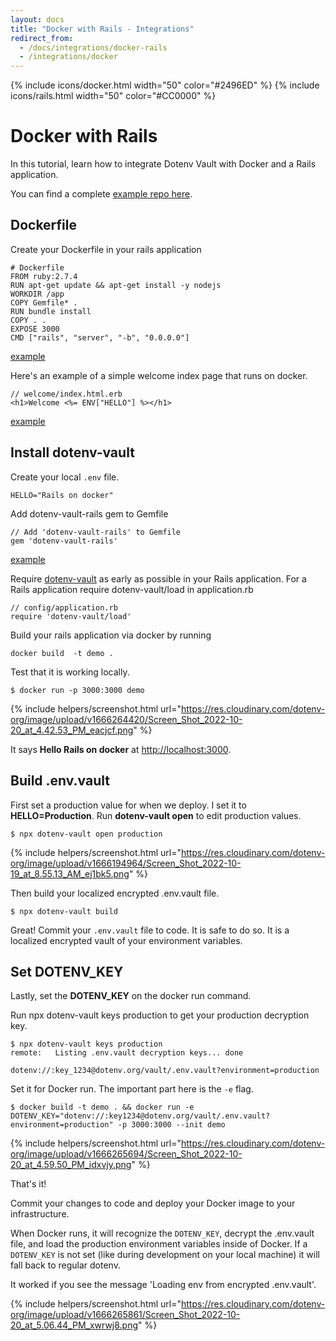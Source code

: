 ```yaml
---
layout: docs
title: "Docker with Rails - Integrations"
redirect_from:
  - /docs/integrations/docker-rails
  - /integrations/docker
---
```


{% include icons/docker.html width="50" color="#2496ED" %}
{% include icons/rails.html width="50" color="#CC0000" %}

# Docker with Rails

In this tutorial, learn how to integrate Dotenv Vault with Docker and a Rails application.

You can find a complete [example repo here](https://github.com/dotenv-org/integration-example-docker-ruby).

## Dockerfile

Create your Dockerfile in your rails application

```
# Dockerfile
FROM ruby:2.7.4
RUN apt-get update && apt-get install -y nodejs
WORKDIR /app
COPY Gemfile* .
RUN bundle install
COPY . .
EXPOSE 3000
CMD ["rails", "server", "-b", "0.0.0.0"]
```
[example](https://github.com/dotenv-org/integration-example-fly-rails/blob/master/Dockerfile)

Here's an example of a simple welcome index page that runs on docker.

```
// welcome/index.html.erb
<h1>Welcome <%= ENV["HELLO"] %></h1>
```
[example](https://github.com/dotenv-org/integration-example-fly-rails/blob/master/app/views/welcome/index.html.erb)


## Install dotenv-vault

Create your local `.env` file.

```
HELLO="Rails on docker"
```

Add dotenv-vault-rails gem to Gemfile
```
// Add 'dotenv-vault-rails' to Gemfile
gem 'dotenv-vault-rails'
```

[example](https://github.com/dotenv-org/integration-example-fly-rails/blob/8fdcf12cbd6b17adec2e6dfd5875bccf7e7d28a3/Gemfile#L5)

Require [dotenv-vault](https://github.com/dotenv-org/dotenv-vault-ruby) as early as possible in your Rails application. For a Rails application require dotenv-vault/load in application.rb

```
// config/application.rb
require 'dotenv-vault/load'
```

Build your rails application via docker by running
```
docker build  -t demo .
```

Test that it is working locally.

```
$ docker run -p 3000:3000 demo
```
{% include helpers/screenshot.html url="https://res.cloudinary.com/dotenv-org/image/upload/v1666264420/Screen_Shot_2022-10-20_at_4.42.53_PM_eacjcf.png" %}

It says **Hello Rails on docker** at [http://localhost:3000](http://localhost:3000).

## Build .env.vault

First set a production value for when we deploy. I set it to **HELLO=Production**. Run **dotenv-vault open** to edit production values.

```
$ npx dotenv-vault open production
```

{% include helpers/screenshot.html url="https://res.cloudinary.com/dotenv-org/image/upload/v1666194964/Screen_Shot_2022-10-19_at_8.55.13_AM_ej1bk5.png" %}

Then build your localized encrypted .env.vault file.

```
$ npx dotenv-vault build
```

Great! Commit your `.env.vault` file to code. It is safe to do so. It is a localized encrypted vault of your environment variables.

## Set DOTENV_KEY

Lastly, set the **DOTENV_KEY** on the docker run command.

Run npx dotenv-vault keys production to get your production decryption key.

```
$ npx dotenv-vault keys production
remote:   Listing .env.vault decryption keys... done

dotenv://:key_1234@dotenv.org/vault/.env.vault?environment=production
```

Set it for Docker run. The important part here is the `-e` flag.

```
$ docker build -t demo . && docker run -e DOTENV_KEY="dotenv://:key1234@dotenv.org/vault/.env.vault?environment=production" -p 3000:3000 --init demo
```
{% include helpers/screenshot.html url="https://res.cloudinary.com/dotenv-org/image/upload/v1666265694/Screen_Shot_2022-10-20_at_4.59.50_PM_idxvjy.png" %}


That's it!

Commit your changes to code and deploy your Docker image to your infrastructure.

When Docker runs, it will recognize the `DOTENV_KEY`, decrypt the .env.vault file, and load the production environment variables inside of Docker. If a `DOTENV_KEY` is not set (like during development on your local machine) it will fall back to regular dotenv.

It worked if you see the message 'Loading env from encrypted .env.vault'.

{% include helpers/screenshot.html url="https://res.cloudinary.com/dotenv-org/image/upload/v1666265861/Screen_Shot_2022-10-20_at_5.06.44_PM_xwrwj8.png" %}
